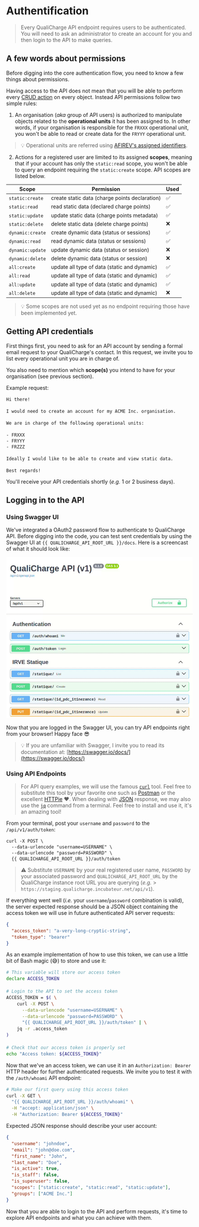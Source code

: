 # Authentification

> Every QualiCharge API endpoint requires users to be authenticated. You will
> need to ask an administrator to create an account for you and then login to
> the API to make queries.

## A few words about permissions

Before digging into the core authentication flow, you need to know a few things
about permissions.

Having access to the API does not mean that you will be able to perform every
[CRUD action](https://en.wikipedia.org/wiki/Create,_read,_update_and_delete) on
every object. Instead API permissions follow two simple rules:

1. An organisation (_aka_ group of API users) is authorized to manipulate
   objects related to the **operational units** it has been assigned to. In
   other words, if your organisation is responsible for the `FRXXX` operational
   unit, you won't be able to read or create data for the `FRYYY` operational
   unit.

> :bulb: Operational units are referred using
> [AFIREV's assigned identifiers](https://afirev.fr/en/list-of-assigned-identifiers/).

2. Actions for a registered user are limited to its assigned **scopes**, meaning
   that if your account has only the `static:read` scope, you won't be able to
   query an endpoint requiring the `static:create` scope. API scopes are listed
   below.

| Scope            | Permission                                     | Used               |
| ---------------- | ---------------------------------------------- | ------------------ |
| `static:create`  | create static data (charge points declaration) | :white_check_mark: |
| `static:read`    | read static data (declared charge points)      | :white_check_mark: |
| `static:update`  | update static data (charge points metadata)    | :white_check_mark: |
| `static:delete`  | delete static data (delete charge points)      | :x:                |
| `dynamic:create` | create dynamic data (status or sessions)       | :white_check_mark: |
| `dynamic:read`   | read dynamic data (status or sessions)         | :white_check_mark: |
| `dynamic:update` | update dynamic data (status or session)        | :x:                |
| `dynamic:delete` | delete dynamic data (status or session)        | :x:                |
| `all:create`     | update all type of data (static and dynamic)   | :white_check_mark: |
| `all:read`       | update all type of data (static and dynamic)   | :white_check_mark: |
| `all:update`     | update all type of data (static and dynamic)   | :white_check_mark: |
| `all:delete`     | update all type of data (static and dynamic)   | :x:                |

> :bulb: Some scopes are not used yet as no endpoint requiring those have been
> implemented yet.

## Getting API credentials

First things first, you need to ask for an API account by sending a formal email
request to your QualiCharge's contact. In this request, we invite you to list
every operational unit you are in charge of.

You also need to mention which **scope(s)** you intend to have for your
organisation (see previous section).

Example request:

```
Hi there!

I would need to create an account for my ACME Inc. organisation.

We are in charge of the following operational units:

- FRXXX
- FRYYY
- FRZZZ

Ideally I would like to be able to create and view static data.

Best regards!
```

You'll receive your API credentials shortly (_e.g._ 1 or 2 business days).

## Logging in to the API

### Using Swagger UI

We've integrated a OAuth2 password flow to authenticate to QualiCharge API.
Before digging into the code, you can test sent credentials by using the Swagger
UI at `{{ QUALICHARGE_API_ROOT_URL }}/docs`. Here is a screencast of what it
should look like:

![Swagger UI login screencast](../img/QualiCharge-Swagger-auth.gif "Swagger UI login")

Now that you are logged in the Swagger UI, you can try API endpoints right from
your browser! Happy face :sunglasses:

> :bulb: If you are unfamiliar with Swagger, I invite you to read its
> documentation at: [https://swagger.io/docs/](https://swagger.io/docs/)

### Using API Endpoints

> For API query examples, we will use the famous [`curl`](https://curl.se) tool.
> Feel free to substitute this tool by your favorite one such as
> [Postman](https://www.postman.com) or the excellent
> [HTTPie](https://httpie.io) :heart:. When dealing with
> [JSON](https://en.wikipedia.org/wiki/JSON) response, we may also use the
> [`jq`](https://jqlang.github.io/jq/) command from a terminal. Feel free to
> install and use it, it's an amazing tool!

From your terminal, post your `username` and `password` to the
`/api/v1/auth/token`:

```
curl -X POST \
  --data-urlencode "username=USERNAME" \
  --data-urlencode "password=PASSWORD" \
  {{ QUALICHARGE_API_ROOT_URL }}/auth/token
```

> :warning: Substitute `USERNAME` by your real registered user name, `PASSWORD`
> by your associated password and `QUALICHARGE_API_ROOT_URL` by the QualiCharge
> instance root URL you are querying (_e.g._ >
> `https://staging.qualicharge.incubateur.net/api/v1`).

If everything went well (_i.e._ your `username`/`password` combination is
valid), the server expected response should be a JSON object containing the
access token we will use in future authenticated API server requests:

```json
{
  "access_token": "a-very-long-cryptic-string",
  "token_type": "bearer"
}
```

As an example implementation of how to use this token, we can use a little bit
of Bash magic (:sweat_smile:) to store and use it:

```Bash
# This variable will store our access token
declare ACCESS_TOKEN

# Login to the API to set the access token
ACCESS_TOKEN = $( \
    curl -X POST \
      --data-urlencode "username=USERNAME" \
      --data-urlencode "password=PASSWORD" \
      "{{ QUALICHARGE_API_ROOT_URL }}/auth/token" | \
    jq -r .access_token
)

# Check that our access token is properly set
echo "Access token: ${ACCESS_TOKEN}"
```

Now that we've an access token, we can use it in an `Authorization: Bearer` HTTP
header for further authenticated requests. We invite you to test it with the
`/auth/whoami` API endpoint:

```bash
# Make our first query using this access token
curl -X GET \
  "{{ QUALICHARGE_API_ROOT_URL }}/auth/whoami" \
  -H "accept: application/json" \
  -H "Authorization: Bearer ${ACCESS_TOKEN}"
```

Expected JSON response should describe your user account:

```json
{
  "username": "johndoe",
  "email": "john@doe.com",
  "first_name": "John",
  "last_name": "Doe",
  "is_active": true,
  "is_staff": false,
  "is_superuser": false,
  "scopes": ["static:create", "static:read", "static:update"],
  "groups": ["ACME Inc."]
}
```

Now that you are able to login to the API and perform requests, it's time to
explore API endpoints and what you can achieve with them.
